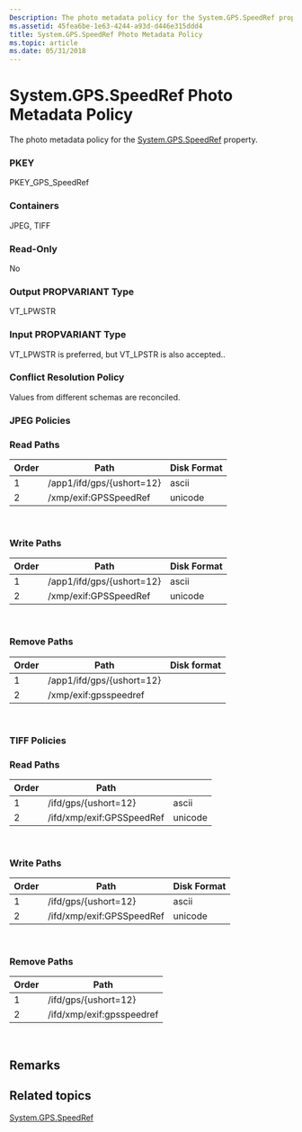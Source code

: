 ```yaml
---
Description: The photo metadata policy for the System.GPS.SpeedRef property.
ms.assetid: 45fea6be-1e63-4244-a93d-d446e315ddd4
title: System.GPS.SpeedRef Photo Metadata Policy
ms.topic: article
ms.date: 05/31/2018
---
```


# System.GPS.SpeedRef Photo Metadata Policy

The photo metadata policy for the [System.GPS.SpeedRef](https://msdn.microsoft.com/library/bb760587(VS.85).aspx) property.

### PKEY

PKEY\_GPS\_SpeedRef

### Containers

JPEG, TIFF

### Read-Only

No

### Output PROPVARIANT Type

VT\_LPWSTR

### Input PROPVARIANT Type

VT\_LPWSTR is preferred, but VT\_LPSTR is also accepted..

### Conflict Resolution Policy

Values from different schemas are reconciled.

### JPEG Policies

### Read Paths



| Order | Path                      | Disk Format |
|-------|---------------------------|-------------|
| 1     | /app1/ifd/gps/{ushort=12} | ascii       |
| 2     | /xmp/exif:GPSSpeedRef     | unicode     |



 

### Write Paths



| Order | Path                      | Disk Format |
|-------|---------------------------|-------------|
| 1     | /app1/ifd/gps/{ushort=12} | ascii       |
| 2     | /xmp/exif:GPSSpeedRef     | unicode     |



 

### Remove Paths



| Order | Path                      | Disk format |
|-------|---------------------------|-------------|
| 1     | /app1/ifd/gps/{ushort=12} |             |
| 2     | /xmp/exif:gpsspeedref     |             |



 

### TIFF Policies

### Read Paths



| Order | Path                      |         |
|-------|---------------------------|---------|
| 1     | /ifd/gps/{ushort=12}      | ascii   |
| 2     | /ifd/xmp/exif:GPSSpeedRef | unicode |



 

### Write Paths



| Order | Path                      | Disk Format |
|-------|---------------------------|-------------|
| 1     | /ifd/gps/{ushort=12}      | ascii       |
| 2     | /ifd/xmp/exif:GPSSpeedRef | unicode     |



 

### Remove Paths



| Order | Path                      |
|-------|---------------------------|
| 1     | /ifd/gps/{ushort=12}      |
| 2     | /ifd/xmp/exif:gpsspeedref |



 

## Remarks

## Related topics

<dl> <dt>

[System.GPS.SpeedRef](https://msdn.microsoft.com/library/bb760587(VS.85).aspx)
</dt> </dl>

 

 



